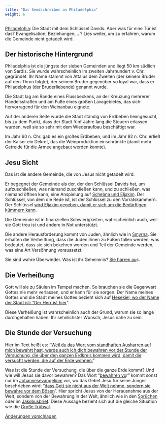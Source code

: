 ```yaml
---
title: "Das Sendschreiben an Philadelphia"
weight: 6
---
```



[Philadelphia](https://www.bibleserver.com/SLT/Offenbarung3%2C7-13): Die Stadt mit dem Schlüssel Davids. Aber was für eine Tür ist das? Evangelisation, Beziehungen, …? Lies weiter, um zu erfahren, warum die Gemeinde nicht getadelt wird.


## Der historische Hintergrund

<a name="3a3a"></a>
Philadelphia ist die jüngste der sieben Gemeinden und liegt 50 km südlich von Sardis. Sie wurde wahrscheinlich im zweiten Jahrhundert v. Chr. gegründet. Ihr Name stammt von Attalus dem Zweiten (der seinem Bruder auf den Thron folgte), der seinem Bruder gegenüber so loyal war, dass er Philadelphus (der Bruderliebende) genannt wurde.

Die Stadt lag am Rande eines Flussbeckens, an der Kreuzung mehrerer Handelsstraßen und am Fuße eines großen Lavagebietes, das sich hervorragend für den Weinanbau eignete.

Auf der anderen Seite wurde die Stadt ständig von Erdbeben heimgesucht, bis zu dem Punkt, dass der Stadt fünf Jahre lang die Steuern erlassen wurden, weil sie so sehr mit dem Wiederaufbau beschäftigt war.

Im Jahr 60 n. Chr. gab es ein großes Erdbeben, und im Jahr 92 n. Chr. erließ der Kaiser ein Dekret, das die Weinproduktion einschränkte (damit mehr Getreide für die Armee angebaut werden konnte).


## Jesu Sicht

<a name="40f8"></a>
Das ist die andere Gemeinde, die von Jesus nicht getadelt wird.

Er begegnet der Gemeinde als der, der den Schlüssel Davids hat, um aufzuschließen, was niemand zuschließen kann, und zu schließen, was niemand öffnen kann, eine Anspielung auf [Schebna und Eljakim](https://www.bibleserver.com/SLT/Jesaja22%2C15-25). Der Schlüssel, von dem die Rede ist, ist der Schlüssel zu den Vorratskammern. Der Schlüssel [wird Eljakim gegeben, damit er sich um die Bedürftigen kümmern kann](https://www.bibleserver.com/SLT/Jesaja22%2C21-22).

Die Gemeinde ist in finanziellen Schwierigkeiten, wahrscheinlich auch, weil sie Gott treu ist und andere in Not unterstützt.

Die andere Herausforderung kommt von Juden, ähnlich wie in [Smyrna](https://www.bibleserver.com/SLT/Offenbarung2%2C9). Sie erhalten die Verheißung, dass die Juden ihnen zu Füßen fallen werden, was bedeutet, dass sie sich bekehren werden und Teil der Gemeinde werden, was eine Art Versöhnung voraussetzt.

Sie sind wahre Überwinder. Was ist ihr Geheimnis? [Sie harren au](https://www.bibleserver.com/SLT/Offenbarung3%2C10)s.


## Die Verheißung

<a name="b146"></a>
Gott will sie zu Säulen im Tempel machen. So brauchen sie die Gegenwart Gottes nie mehr verlassen, und er kann für sie sorgen. Der Name meines Gottes und die Stadt meines Gottes bezieht sich auf [Hesekiel, wo der Name der Stadt ist: “Der Herr ist hier](https://www.bibleserver.com/SLT/Hesekiel48%2C35)”.

Diese Verheißung ist wahrscheinlich auch der Grund, warum sie so lange durchgehalten haben: Ihr sehnlichster Wunsch, Jesus nahe zu sein.


## Die Stunde der Versuchung

<a name="2f35"></a>
Hier im Text heißt es: “[Weil du das Wort vom standhaften Ausharren auf mich bewahrt hast, werde auch ich dich bewahren vor der Stunde der Versuchung, die über den ganzen Erdkreis kommen wird, damit die versucht werden, die auf der Erde wohnen.](https://www.bibleserver.com/SLT/Offenbarung3%2C10)”

Was ist die Stunde der Versuchung, die über die ganze Erde kommt? Und wie will Jesus sie davor bewahren? Das Wort “[bewahren vo](https://biblehub.com/interlinear/revelation/3-10.htm)r” kommt sonst nur im [Johannesevangelium](https://biblehub.com/interlinear/john/17-15.htm) vor, wo das Gebet Jesu für seine Jünger beschrieben wird: “[dass Gott sie nicht aus der Welt nehme, sondern sie bewahre vor dem Bösen](https://www.bibleserver.com/SLT/Johannes17%2C15)”. Hier spricht Jesus von der Herausnahme aus der Welt, sondern von der Bewahrung in der Welt, ähnlich wie in den [Sprüchen](https://www.bibleserver.com/SLT/Spr%C3%BCche7%2C5) oder im [Jakobusbrief](https://www.bibleserver.com/SLT/Jakobus1%2C27). Diese Aussage bezieht sich auf die gleiche Situation wie die [Große Trübsal](../../../../content/army/expl/the-end-time-and-the-great-tribulation).




[Änderungen vorschlagen](https://github.com/revelation-today/revelation-today/blob/main/exampleSite/content/docs/content/letters/expl/the-letter-to-the-church-in-philadelphia.de.md)
